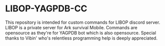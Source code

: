 # LIBOP-YAGPDB-CC
This repository is intended for custom commands for LIBOP discord server. 
LIBOP is a private server for Ark survival Mobile. Commands are opensource as they're for YAGPDB bot which is also opensource.
Special thanks to Vibin' who's relentless programming help is deeply appreciated.
